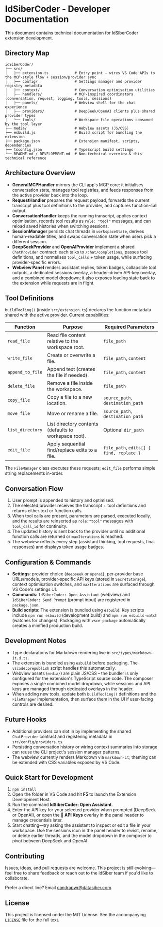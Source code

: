 # IdSiberCoder - Developer Documentation

This document contains technical documentation for IdSiberCoder extension development.

## Directory Map

```
idSiberCoder/
├── src/
│   ├── extension.ts            # Entry point – wires VS Code APIs to the MCP-style flow + session/provider sync
│   ├── config/                 # Settings manager and provider registry metadata
│   ├── context/                # Conversation optimisation utilities
│   ├── handlers/               # MCP-inspired coordinators (conversation, request, logging, tools, sessions)
│   ├── panels/                 # Webview shell for the chat experience
│   ├── providers/              # DeepSeek/OpenAI clients plus shared provider types
│   └── tools/                  # Workspace file operations consumed by the tool layer
├── media/                      # Webview assets (JS/CSS)
├── esbuild.js                  # Build script for bundling the extension
├── package.json                # Extension manifest, scripts, dependencies
├── tsconfig.json               # TypeScript build settings
└── README.md / DEVELOPMENT.md  # Non-technical overview & this technical reference
```

## Architecture Overview

- **GeneralMCPHandler** mirrors the CLI app's MCP core: it initialises conversation state, manages tool registries, and feeds responses from the active provider back into the loop.
- **RequestHandler** prepares the request payload, forwards the current transcript plus tool definitions to the provider, and captures function-call output.
- **ConversationHandler** keeps the running transcript, applies context optimisation, records tool results as `role: "tool"` messages, and can reload saved histories when switching sessions.
- **SessionManager** persists chat threads in `workspaceState`, derives human-readable titles, and swaps conversation state when users pick a different session.
- **DeepSeekProvider** and **OpenAIProvider** implement a shared `ChatProvider` contract: each talks to `/chat/completions`, passes tool definitions, and normalises `tool_calls` + token usage, while surfacing provider-specific errors.
- **Webview Panel** renders assistant replies, token badges, collapsible tool outputs, a dedicated sessions overlay, a header-driven API-key overlay, and a combined model dropdown; it also exposes loading state back to the extension while requests are in flight.

## Tool Definitions

`buildTooling()` (inside `src/extension.ts`) declares the function metadata shared with the active provider. Current capabilities:

| Function        | Purpose                                                | Required Parameters            |
|-----------------|---------------------------------------------------------|--------------------------------|
| `read_file`     | Read file content relative to the workspace root.       | `file_path`                    |
| `write_file`    | Create or overwrite a file.                             | `file_path`, `content`         |
| `append_to_file`| Append text (creates the file if needed).               | `file_path`, `content`         |
| `delete_file`   | Remove a file inside the workspace.                     | `file_path`                    |
| `copy_file`     | Copy a file to a new location.                          | `source_path`, `destination_path` |
| `move_file`     | Move or rename a file.                                  | `source_path`, `destination_path` |
| `list_directory`| List directory contents (defaults to workspace root).   | Optional `dir_path`            |
| `edit_file`     | Apply sequential find/replace edits to a file.          | `file_path`, `edits[] { find, replace }` |

The `FileManager` class executes these requests; `edit_file` performs simple string replacements in-order.

## Conversation Flow

1. User prompt is appended to history and optimised.
2. The selected provider receives the transcript + tool definitions and returns either text or function calls.
3. When tool calls are present, parameters are parsed, executed locally, and the results are reinserted as `role:"tool"` messages with `tool_call_id` for continuity.
4. The updated history is sent back to the provider until no additional function calls are returned or `maxIterations` is reached.
5. The webview reflects every step (assistant thinking, tool requests, final responses) and displays token usage badges.

## Configuration & Commands

- **Settings**: provider choice (`deepseek` or `openai`), per-provider base URLs/models, provider-specific API keys (stored in `SecretStorage`), context optimisation switches, and `maxIterations` are surfaced through VS Code's settings UI.
- **Commands**: `IdSiberCoder: Open Assistant` (webview) and `IdSiberCoder: Send Prompt` (prompt input) are registered in `package.json`.
- **Build scripts**: The extension is bundled using `esbuild`. Key scripts include `npm run esbuild` (development build) and `npm run esbuild-watch` (watches for changes). Packaging with `vsce package` automatically creates a minified production build.

## Development Notes

- Type declarations for Markdown rendering live in `src/types/markdown-it.d.ts`.
- The extension is bundled using `esbuild` before packaging. The `vscode:prepublish` script handles this automatically.
- Webview assets (`media/`) are plain JS/CSS – the bundler is only configured for the extension's TypeScript source code. The composer exposes a single combined model dropdown, while sessions and API keys are managed through dedicated overlays in the header.
- When adding new tools, update both `buildTooling()` definitions and the `FileManager` implementation, then surface them in the UI if user-facing controls are desired.

## Future Hooks

- Additional providers can slot in by implementing the shared `ChatProvider` contract and registering metadata in `src/config/providers.ts`.
- Persisting conversation history or wiring context summaries into storage can reuse the CLI project's session manager patterns.
- The webview currently renders Markdown via `markdown-it`; theming can be extended with CSS variables exposed by VS Code.

## Quick Start for Development

1. `npm install`
2. Open the folder in VS Code and hit **F5** to launch the Extension Development Host.
3. Run the command **IdSiberCoder: Open Assistant**.
4. Enter the API key for your selected provider when prompted (DeepSeek or OpenAI), or open the **🔑 API Keys** overlay in the panel header to manage credentials later.
5. Start chatting—try asking the assistant to inspect or edit a file in your workspace. Use the sessions icon in the panel header to revisit, rename, or delete earlier threads, and the model dropdown in the composer to pivot between DeepSeek and OpenAI.

## Contributing

Issues, ideas, and pull requests are welcome. This project is still evolving—feel free to share feedback or reach out to the IdSiber team if you'd like to collaborate.

Prefer a direct line? Email candrapwr@datasiber.com.

## License

This project is licensed under the MIT License. See the accompanying [`LICENSE`](LICENSE) file for the full text.
